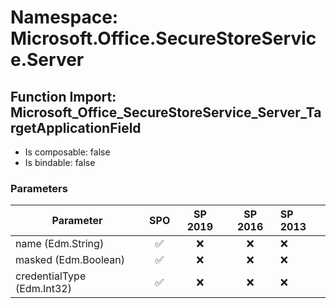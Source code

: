 # Namespace: Microsoft.Office.SecureStoreService.Server

## Function Import: Microsoft_Office_SecureStoreService_Server_TargetApplicationField

- Is composable: false
- Is bindable: false

### Parameters

Parameter | SPO | SP 2019 | SP 2016 | SP 2013
----------|:---:|:-------:|:-------:|:-------
name (Edm.String) | ✅ | ❌ | ❌ | ❌
masked (Edm.Boolean) | ✅ | ❌ | ❌ | ❌
credentialType (Edm.Int32) | ✅ | ❌ | ❌ | ❌
